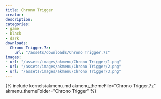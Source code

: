 ```yaml
---
title: Chrono Trigger
creator:
description: 
categories:
- game
- black
- dark
downloads:
  Chrono Trigger.7z:
    url: "/assets/downloads/Chrono Trigger.7z"
images:
- url: "/assets/images/akmenu/Chrono Trigger/1.png"
- url: "/assets/images/akmenu/Chrono Trigger/2.png"
- url: "/assets/images/akmenu/Chrono Trigger/3.png"
---
```


{% include kernels/akmenu.md akmenu_themeFile="Chrono Trigger.7z" akmenu_themeFolder="Chrono Trigger" %}
